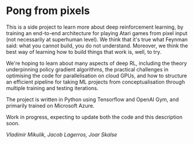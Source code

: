 # Pong from pixels
This is a side project to learn more about deep reinforcement learning, by training an end-to-end architecture for playing Atari games from pixel input (not necessarily at superhuman level). We think that it's true what Feynman said: what you cannot build, you do not understand. Moreover, we think the best way of learning how to build things that work is, well, to try.

We're hoping to learn about many aspects of deep RL, including the theory underpinning policy gradient algorithms, the practical challenges in optimising the code for parallelisation on cloud GPUs, and how to structure an efficient pipeline for taking ML projects from conceptualisation through multiple training and testing iterations.

The project is written in Python using Tensorflow and OpenAI Gym, and primarily trained on Microsoft Azure.

Work in progress, expecting to update both the code and this description soon.

_Vladimir Mikulik, Jacob Lagerros, Joar Skalse_
